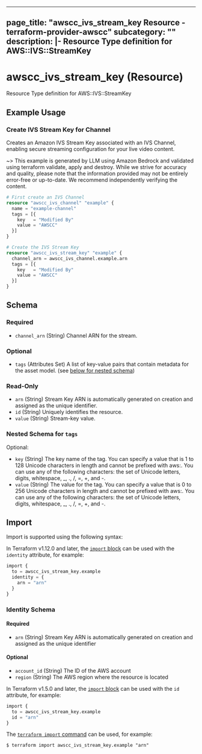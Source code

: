 
---
page_title: "awscc_ivs_stream_key Resource - terraform-provider-awscc"
subcategory: ""
description: |-
  Resource Type definition for AWS::IVS::StreamKey
---

# awscc_ivs_stream_key (Resource)

Resource Type definition for AWS::IVS::StreamKey

## Example Usage

### Create IVS Stream Key for Channel

Creates an Amazon IVS Stream Key associated with an IVS Channel, enabling secure streaming configuration for your live video content.

~> This example is generated by LLM using Amazon Bedrock and validated using terraform validate, apply and destroy. While we strive for accuracy and quality, please note that the information provided may not be entirely error-free or up-to-date. We recommend independently verifying the content.

```terraform
# First create an IVS Channel
resource "awscc_ivs_channel" "example" {
  name = "example-channel"
  tags = [{
    key   = "Modified By"
    value = "AWSCC"
  }]
}

# Create the IVS Stream Key
resource "awscc_ivs_stream_key" "example" {
  channel_arn = awscc_ivs_channel.example.arn
  tags = [{
    key   = "Modified By"
    value = "AWSCC"
  }]
}
```

<!-- schema generated by tfplugindocs -->
## Schema

### Required

- `channel_arn` (String) Channel ARN for the stream.

### Optional

- `tags` (Attributes Set) A list of key-value pairs that contain metadata for the asset model. (see [below for nested schema](#nestedatt--tags))

### Read-Only

- `arn` (String) Stream Key ARN is automatically generated on creation and assigned as the unique identifier.
- `id` (String) Uniquely identifies the resource.
- `value` (String) Stream-key value.

<a id="nestedatt--tags"></a>
### Nested Schema for `tags`

Optional:

- `key` (String) The key name of the tag. You can specify a value that is 1 to 128 Unicode characters in length and cannot be prefixed with aws:. You can use any of the following characters: the set of Unicode letters, digits, whitespace, _, ., /, =, +, and -.
- `value` (String) The value for the tag. You can specify a value that is 0 to 256 Unicode characters in length and cannot be prefixed with aws:. You can use any of the following characters: the set of Unicode letters, digits, whitespace, _, ., /, =, +, and -.

## Import

Import is supported using the following syntax:

In Terraform v1.12.0 and later, the [`import` block](https://developer.hashicorp.com/terraform/language/import) can be used with the `identity` attribute, for example:

```terraform
import {
  to = awscc_ivs_stream_key.example
  identity = {
    arn = "arn"
  }
}
```

<!-- schema generated by tfplugindocs -->
### Identity Schema

#### Required

- `arn` (String) Stream Key ARN is automatically generated on creation and assigned as the unique identifier

#### Optional

- `account_id` (String) The ID of the AWS account
- `region` (String) The AWS region where the resource is located

In Terraform v1.5.0 and later, the [`import` block](https://developer.hashicorp.com/terraform/language/import) can be used with the `id` attribute, for example:

```terraform
import {
  to = awscc_ivs_stream_key.example
  id = "arn"
}
```

The [`terraform import` command](https://developer.hashicorp.com/terraform/cli/commands/import) can be used, for example:

```shell
$ terraform import awscc_ivs_stream_key.example "arn"
```
